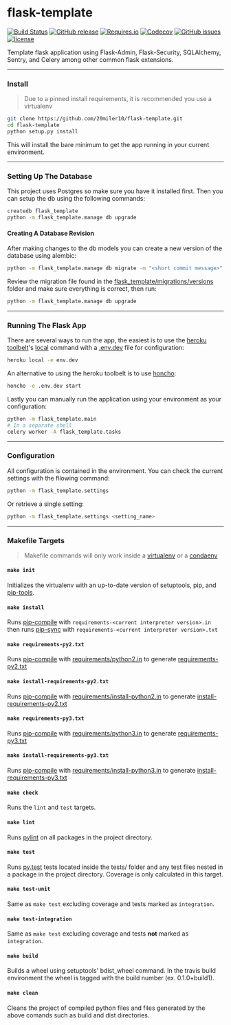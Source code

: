 # flask-template
[![Build Status](https://img.shields.io/travis/derek-miller/flask-template.svg)](https://travis-ci.org/derek-miller/flask-template)
[![GitHub release](https://img.shields.io/github/release/derek-miller/flask-template.svg)]()
[![Requires.io](https://img.shields.io/requires/github/derek-miller/flask-template.svg)](https://requires.io/github/derek-miller/flask-template/requirements/?branch=master)
[![Codecov](https://img.shields.io/codecov/c/github/derek-miller/flask-template.svg)](https://codecov.io/gh/derek-miller/flask-template)
[![GitHub issues](https://img.shields.io/github/issues/derek-miller/flask-template.svg)](https://github.com/derek-miller/flask-template/issues)
[![license](https://img.shields.io/github/license/derek-miller/flask-template.svg)](https://github.com/derek-miller/flask-template/blob/master/LICENSE)

Template flask application using Flask-Admin, Flask-Security, SQLAlchemy, Sentry, and Celery among other common flask
extensions.

***

### Install

> Due to a pinned install requirements, it is recommended you use a virtualenv

```bash
git clone https://github.com/20miler10/flask-template.git
cd flask-template
python setup.py install
```

This will install the bare minimum to get the app running in your current environment.

***

### Setting Up The Database

This project uses Postgres so make sure you have it installed first. Then you can setup the db using the following
commands:

```bash
createdb flask_template
python -m flask_template.manage db upgrade
```

#### Creating A Database Revision

After making changes to the db models you can create a new version of the database using alembic:

```bash
python -m flask_template.manage db migrate -m "<short commit message>"
```

Review the migration file found in the [flask_template/migrations/versions](flask_template/migrations/versions) folder and make sure everything is correct, then run:

```bash
python -m flask_template.manage db upgrade
```

***

### Running The Flask App

There are several ways to run the app, the easiest is to use the [heroku toolbelt](https://toolbelt.heroku.com/)'s [local](https://devcenter.heroku.com/articles/heroku-local) command with a [.env.dev](.env.dev) file for configuration:

```bash
heroku local -e env.dev
```

An alternative to using the heroku toolbelt is to use [honcho](https://honcho.readthedocs.org/en/latest/):

```bash
honcho -e .env.dev start
```

Lastly you can manually run the application using your environment as your configuration:

```bash
python -m flask_template.main
# In a separate shell
celery worker -A flask_template.tasks
```

***

### Configuration

All configuration is contained in the environment. You can check the current settings with the fllowing command:

```bash
python -m flask_template.settings
```

Or retrieve a single setting:

```bash
python -m flask_template.settings <setting_name>
```

***

### Makefile Targets

> Makefile commands will only work inside a [virtualenv](https://virtualenv.pypa.io/en/latest/) or a [condaenv](http://conda.pydata.org/docs/using/envs.html)

#### `make init`

Initializes the virtualenv with an up-to-date version of setuptools, pip, and [pip-tools](https://github.com/nvie/pip-tools/).

#### `make install`

Runs [pip-compile] with `requirements-<current interpreter version>.in` then runs [pip-sync] with `requirements-<current interpreter version>.txt`

#### `make requirements-py2.txt`

Runs [pip-compile] with [requirements/python2.in](requirements/python2.in) to generate [requirements-py2.txt](requirements-py2.txt)

#### `make install-requirements-py2.txt`

Runs [pip-compile] with [requirements/install-python2.in](requirements/install-python2.in) to generate [install-requirements-py2.txt](install-requirements-py2.txt)

#### `make requirements-py3.txt`

Runs [pip-compile] with [requirements/python3.in](requirements/python3.in) to generate [requirements-py3.txt](requirements-py3.txt)

#### `make install-requirements-py3.txt`

Runs [pip-compile] with [requirements/install-python3.in](requirements/install-python3.in) to generate [install-requirements-py3.txt](install-requirements-py3.txt)

#### `make check`

Runs the `lint` and `test` targets.

#### `make lint`

Runs [pylint] on all packages in the project directory.

#### `make test`

Runs [py.test] tests located inside the tests/ folder and any test files nested in a package in the project directory. Coverage is only calculated in this target.

#### `make test-unit`

Same as `make test` excluding coverage and tests marked as `integration`.

#### `make test-integration`

Same as `make test` excluding coverage and tests **not** marked as `integration`.

#### `make build`

Builds a wheel using setuptools' bdist_wheel command. In the travis build environment the wheel is tagged with the build number (ex. 0.1.0+build1).

#### `make clean`

Cleans the project of compiled python files and files generated by the above comands such as build and dist directories.


[pylint]: https://www.pylint.org/
[py.test]: http://pytest.org/latest/
[pip-tools]: https://github.com/nvie/pip-tools/#pip-tools--pip-compile--pip-sync
[pip-compile]: https://github.com/nvie/pip-tools/#example-usage-for-pip-compile
[pip-sync]: https://github.com/nvie/pip-tools/#example-usage-for-pip-sync
